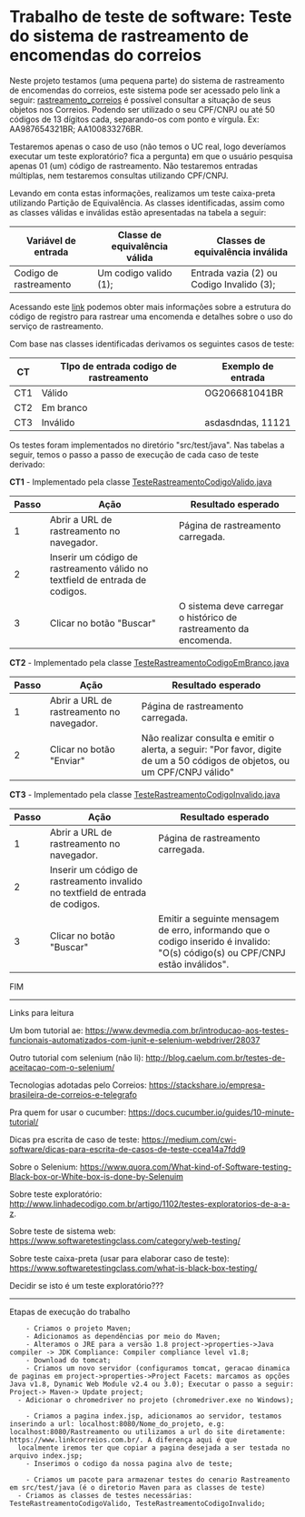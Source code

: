 # Trabalho de teste de software: Teste do sistema de rastreamento de encomendas do correios
Neste projeto testamos (uma pequena parte) do sistema de rastreamento de encomendas do correios, este sistema pode ser acessado pelo link a seguir: [rastreamento_correios](https://www2.correios.com.br/sistemas/rastreamento/)
é possível consultar a situação de seus objetos nos Correios.  Podendo ser utilizado o seu CPF/CNPJ ou até 50 códigos de 13 dígitos cada, separando-os com ponto e vírgula.  Ex:  AA987654321BR; AA100833276BR. 

Testaremos apenas o caso de uso (não temos o UC real, logo deveríamos executar um teste exploratório? fica a pergunta) em que o usuário pesquisa apenas  01 (um) código de rastreamento.  Não testaremos entradas múltiplas, nem testaremos consultas utilizando CPF/CNPJ.

Levando em conta estas informações, realizamos um teste caixa-preta utilizando Partição de Equivalência. As classes identificadas, assim como as classes válidas e inválidas estão apresentadas na tabela a seguir:
	

| Variável de entrada 	 | Classe de equivalência válida | Classes de equivalência inválida		|
|------------------------|-------------------------------|----------------------------------------------|
| Codigo de rastreamento | Um codigo valido (1); 	 | Entrada vazia (2) ou Codigo Invalido (3);	|

Acessando este [link](https://www.correios.com.br/precisa-de-ajuda/como-rastrear-um-objeto) podemos obter mais informações sobre a estrutura do código de registro para rastrear uma encomenda e detalhes sobre o uso do serviço de rastreamento.

Com base nas classes identificadas derivamos os seguintes casos de teste:

| CT  | TIpo de entrada codigo de rastreamento | Exemplo de entrada |
|-----|----------------------------------------|--------------------|
| CT1 | Válido                                 | OG206681041BR      |
| CT2 | Em branco                              |                    |
| CT3 | Inválido                               | asdasdndas, 11121  |

Os testes foram implementados no diretório "src/test/java". Nas tabelas a seguir, temos o passo a passo de execução de cada caso de teste derivado:

**CT1** - Implementado pela classe [TesteRastreamentoCodigoValido.java](https://github.com/thehiddenbuddy/Rastreamento/blob/master/src/test/java/br/correios/rastreamento/teste/TesteRastreamentoCodigoValido.java)


| Passo | Ação                                                                         | Resultado esperado                                                |
|-------|------------------------------------------------------------------------------|-------------------------------------------------------------------|
| 1     | Abrir a URL de rastreamento no navegador.                                    | Página de rastreamento carregada.                                 |
| 2     | Inserir um código de rastreamento válido no textfield de entrada de codigos. |                                                                   |
| 3     | Clicar no botão "Buscar"                                                     | O sistema deve carregar o histórico de rastreamento da encomenda. |


**CT2** - Implementado pela classe [TesteRastreamentoCodigoEmBranco.java](https://github.com/thehiddenbuddy/Rastreamento/blob/master/src/test/java/br/correios/rastreamento/teste/TesteRastreamentoCodigoEmBranco.java)

| Passo | Ação                                      | Resultado esperado                                                                                                            |
|-------|-------------------------------------------|-------------------------------------------------------------------------------------------------------------------------------|
| 1     | Abrir a URL de rastreamento no navegador. | Página de rastreamento carregada.                                                                                             |
| 2     | Clicar no botão "Enviar"                  | Não realizar consulta e emitir o alerta, a seguir:  "Por favor, digite de um a 50 códigos de objetos,  ou um CPF/CNPJ válido" |


**CT3** - Implementado pela classe [TesteRastreamentoCodigoInvalido.java](https://github.com/thehiddenbuddy/Rastreamento/blob/master/src/test/java/br/correios/rastreamento/teste/TesteRastreamentoCodigoInvalido.java)


| Passo | Ação                                                                           | Resultado esperado                                                                                                               |
|-------|--------------------------------------------------------------------------------|----------------------------------------------------------------------------------------------------------------------------------|
| 1     | Abrir a URL de rastreamento no navegador.                                      | Página de rastreamento carregada.                                                                                                |
| 2     | Inserir um código de rastreamento invalido no textfield de entrada de codigos. |                                                                                                                                  |
| 3     | Clicar no botão "Buscar"                                                       | Emitir a seguinte mensagem de erro, informando que o codigo  inserido é invalido:  "O(s) código(s) ou CPF/CNPJ estão inválidos". |




FIM


---------------------------------------------------------------------------------------------
Links para leitura



Um bom tutorial ae: https://www.devmedia.com.br/introducao-aos-testes-funcionais-automatizados-com-junit-e-selenium-webdriver/28037

Outro tutorial com selenium (não li): http://blog.caelum.com.br/testes-de-aceitacao-com-o-selenium/

Tecnologias adotadas pelo Correios: https://stackshare.io/empresa-brasileira-de-correios-e-telegrafo

Pra quem for usar o cucumber: https://docs.cucumber.io/guides/10-minute-tutorial/

Dicas pra escrita de caso de teste: https://medium.com/cwi-software/dicas-para-escrita-de-casos-de-teste-ccea14a7fdd9

Sobre o Selenium: https://www.quora.com/What-kind-of-Software-testing-Black-box-or-White-box-is-done-by-Selenuim

Sobre teste exploratório: http://www.linhadecodigo.com.br/artigo/1102/testes-exploratorios-de-a-a-z.

Sobre teste de sistema web: https://www.softwaretestingclass.com/category/web-testing/

Sobre teste caixa-preta (usar para elaborar caso de teste): https://www.softwaretestingclass.com/what-is-black-box-testing/

Decidir se isto é um teste exploratório???

---------------------------------------------------------------------------------------------------------

Etapas de execução do trabalho

	    - Criamos o projeto Maven;
	    - Adicionamos as dependências por meio do Maven;
	    - Alteramos o JRE para a versão 1.8 project->properties->Java compiler -> JDK Compliance: Compiler compliance level v1.8;
	    - Download do tomcat;
	    - Criamos um novo servidor (configuramos tomcat, geracao dinamica de paginas em project->properties->Project Facets: marcamos as opções Java v1.8, Dynamic Web Module v2.4 ou 3.0); Executar o passo a seguir: Project-> Maven-> Update project;
      - Adicionar o chromedriver no projeto (chromedriver.exe no Windows);

	    - Criamos a pagina index.jsp, adicionamos ao servidor, testamos inserindo a url: localhost:8080/Nome_do_projeto, e.g: localhost:8080/Rastreamento ou utilizamos a url do site diretamente: https://www.linkcorreios.com.br/. A diferença aqui é que 
      localmente iremos ter que copiar a pagina desejada a ser testada no arquivo index.jsp;
	    - Inserimos o codigo da nossa pagina alvo de teste;

	    - Criamos um pacote para armazenar testes do cenario Rastreamento em src/test/java (é o diretorio Maven para as classes de teste)
      - Criamos as classes de testes necessárias: TesteRastreamentoCodigoValido, TesteRastreamentoCodigoInvalido;
